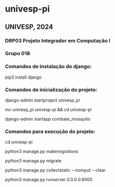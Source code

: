 # univesp-pi

## UNIVESP, 2024
### DRP03 Projeto Integrador em Computação I
### Grupo 018

### Comandos de instalação do django:

pip3 install django

### Comandos de inicialização do projeto:

django-admin startproject univesp_pi

mv univesp_pi univesp-pi && cd univesp-pi

django-admin startapp combate_mosquito

### Comandos para execução do projeto:

cd univesp-pi

python3 manage.py makemigrations

python3 manage.py migrate

python3 manage.py collectstatic --noinput --clear

python3 manage.py runserver 0.0.0.0:8000